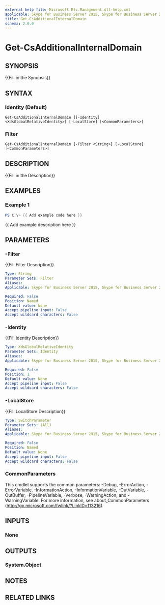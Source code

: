 ```yaml
---
external help file: Microsoft.Rtc.Management.dll-help.xml
applicable: Skype for Business Server 2015, Skype for Business Server 2019
title: Get-CsAdditionalInternalDomain
schema: 2.0.0
---
```


# Get-CsAdditionalInternalDomain

## SYNOPSIS
{{Fill in the Synopsis}}

## SYNTAX

### Identity (Default)
```
Get-CsAdditionalInternalDomain [[-Identity] <XdsGlobalRelativeIdentity>] [-LocalStore] [<CommonParameters>]
```

### Filter
```
Get-CsAdditionalInternalDomain [-Filter <String>] [-LocalStore] [<CommonParameters>]
```

## DESCRIPTION
{{Fill in the Description}}

## EXAMPLES

### Example 1
```powershell
PS C:\> {{ Add example code here }}
```

{{ Add example description here }}

## PARAMETERS

### -Filter
{{Fill Filter Description}}

```yaml
Type: String
Parameter Sets: Filter
Aliases:
Applicable: Skype for Business Server 2015, Skype for Business Server 2019

Required: False
Position: Named
Default value: None
Accept pipeline input: False
Accept wildcard characters: False
```

### -Identity
{{Fill Identity Description}}

```yaml
Type: XdsGlobalRelativeIdentity
Parameter Sets: Identity
Aliases:
Applicable: Skype for Business Server 2015, Skype for Business Server 2019

Required: False
Position: 1
Default value: None
Accept pipeline input: False
Accept wildcard characters: False
```

### -LocalStore
{{Fill LocalStore Description}}

```yaml
Type: SwitchParameter
Parameter Sets: (All)
Aliases:
Applicable: Skype for Business Server 2015, Skype for Business Server 2019

Required: False
Position: Named
Default value: None
Accept pipeline input: False
Accept wildcard characters: False
```

### CommonParameters
This cmdlet supports the common parameters: -Debug, -ErrorAction, -ErrorVariable, -InformationAction, -InformationVariable, -OutVariable, -OutBuffer, -PipelineVariable, -Verbose, -WarningAction, and -WarningVariable.
For more information, see about_CommonParameters (http://go.microsoft.com/fwlink/?LinkID=113216).

## INPUTS

### None


## OUTPUTS

### System.Object

## NOTES

## RELATED LINKS


